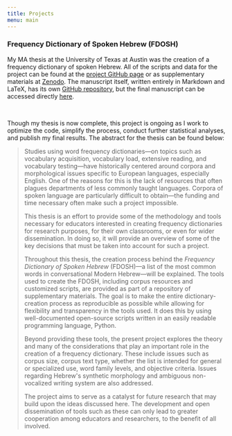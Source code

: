 ```yaml
---
title: Projects
menu: main
---
```


### Frequency Dictionary of Spoken Hebrew (FDOSH)

My MA thesis at the University of Texas at Austin was the creation of a frequency dictionary of spoken Hebrew. All of the scripts and data for the project can be found at the [project GitHub page](https://github.com/juandpinto/frequency-dictionary) or as supplementary materials at [Zenodo](https://zenodo.org/record/1239886#.XAyLU6eB0Wo). The manuscript itself, written entirely in Markdown and LaTeX, has its own [GitHub repository](https://github.com/juandpinto/thesis-manuscript), but the final manuscript can be accessed directly [here](./docs/Pinto_MA_thesis.pdf).

<br />

Though my thesis is now complete, this project is ongoing as I work to optimize the code, simplify the process, conduct further statistical analyses, and publish my final results. The abstract for the thesis can be found below:

> Studies using word frequency dictionaries—on topics such as vocabulary acquisition, vocabulary load, extensive reading, and vocabulary testing—have historically centered around corpora and morphological issues specific to European languages, especially English. One of the reasons for this is the lack of resources that often plagues departments of less commonly taught languages. Corpora of spoken language are particularly difficult to obtain—the funding and time necessary often make such a project impossible.
>
> This thesis is an effort to provide some of the methodology and tools necessary for educators interested in creating frequency dictionaries for research purposes, for their own classrooms, or even for wider dissemination. In doing so, it will provide an overview of some of the key decisions that must be taken into account for such a project.
>
> Throughout this thesis, the creation process behind the *Frequency Dictionary of Spoken Hebrew* (FDOSH)—a list of the most common words in conversational Modern Hebrew—will be explained. The tools used to create the FDOSH, including corpus resources and customized scripts, are provided as part of a repository of supplementary materials. The goal is to make the entire dictionary-creation process as reproducible as possible while allowing for flexibility and transparency in the tools used. It does this by using well-documented open-source scripts written in an easily readable programming language, Python.
>
> Beyond providing these tools, the present project explores the theory and many of the considerations that play an important role in the creation of a frequency dictionary. These include issues such as corpus size, corpus text type, whether the list is intended for general or specialized use, word family levels, and objective criteria. Issues regarding Hebrew's synthetic morphology and ambiguous non-vocalized writing system are also addressed.
>
> The project aims to serve as a catalyst for future research that may build upon the ideas discussed here. The development and open dissemination of tools such as these can only lead to greater cooperation among educators and researchers, to the benefit of all involved.
